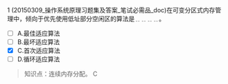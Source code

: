 1
(20150309_操作系统原理习题集及答案_笔试必需品_doc)在可变分区式内存管理中，倾向于优先使用低址部分空闲区的算法是﹎﹎﹎﹎。
- [ ] A.最佳适应算法 
- [ ] B.最坏适应算法 
- [x] C.首次适应算法 
- [ ] D.循环适应算法

> 知识点：连续内存分配。
> C
